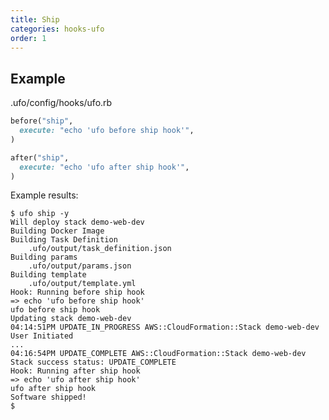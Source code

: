 ```yaml
---
title: Ship
categories: hooks-ufo
order: 1
---
```


## Example

.ufo/config/hooks/ufo.rb

```ruby
before("ship",
  execute: "echo 'ufo before ship hook'",
)

after("ship",
  execute: "echo 'ufo after ship hook'",
)
```

Example results:

    $ ufo ship -y
    Will deploy stack demo-web-dev
    Building Docker Image
    Building Task Definition
        .ufo/output/task_definition.json
    Building params
        .ufo/output/params.json
    Building template
        .ufo/output/template.yml
    Hook: Running before ship hook
    => echo 'ufo before ship hook'
    ufo before ship hook
    Updating stack demo-web-dev
    04:14:51PM UPDATE_IN_PROGRESS AWS::CloudFormation::Stack demo-web-dev User Initiated
    ...
    04:16:54PM UPDATE_COMPLETE AWS::CloudFormation::Stack demo-web-dev
    Stack success status: UPDATE_COMPLETE
    Hook: Running after ship hook
    => echo 'ufo after ship hook'
    ufo after ship hook
    Software shipped!
    $
